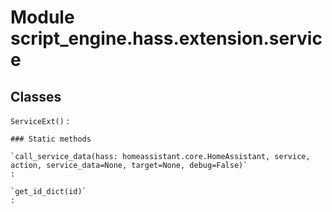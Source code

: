Module script_engine.hass.extension.service
===========================================

Classes
-------

`ServiceExt()`
:   

    ### Static methods

    `call_service_data(hass: homeassistant.core.HomeAssistant, service, action, service_data=None, target=None, debug=False)`
    :

    `get_id_dict(id)`
    :